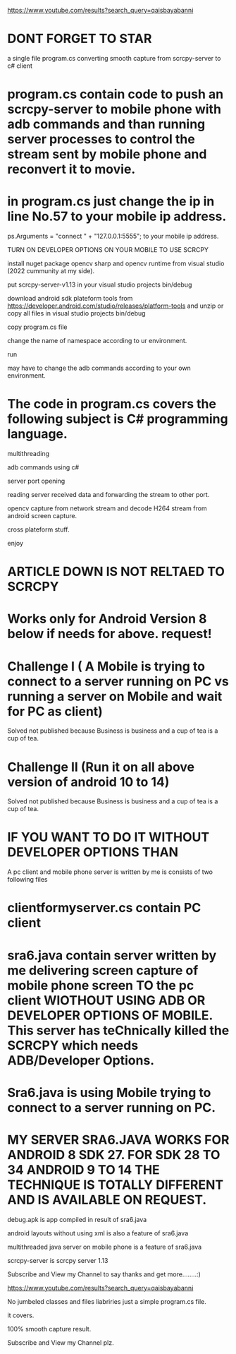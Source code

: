 


https://www.youtube.com/results?search_query=qaisbayabanni

# DONT FORGET TO STAR

a single file program.cs converting smooth capture from scrcpy-server to c# client

# program.cs contain code to push an scrcpy-server to mobile phone with adb commands and than running server processes to control the stream sent by mobile phone and reconvert it to movie.

# in program.cs just change the ip in line No.57  to your mobile ip address. 


ps.Arguments = "connect " + "127.0.0.1:5555"; to your mobile ip address.

TURN ON DEVELOPER OPTIONS ON YOUR MOBILE TO USE SCRCPY

install nuget package opencv sharp and opencv runtime from visual studio (2022 cummunity at my side).

put scrcpy-server-v1.13 in your visual studio projects bin/debug

download android sdk plateform tools from https://developer.android.com/studio/releases/platform-tools and unzip or copy all files in visual studio projects bin/debug

copy program.cs file

change the name of namespace according to ur environment.

run

may have to change the adb commands according to your own environment.


# The code in program.cs covers the following subject is C# programming language.

multithreading


adb commands using c#

server port opening

reading server received data and forwarding the stream to other port.



opencv capture from network stream and decode H264 stream from android screen capture.

cross plateform stuff.

enjoy




# ARTICLE DOWN IS NOT RELTAED TO SCRCPY

# Works only for Android Version 8 below if needs for above. request!

# Challenge I ( A Mobile is trying to connect to a server running on PC vs  running a server on Mobile and wait for PC as client)
Solved not published because Business is business and a cup of tea is a cup of tea.
# Challenge II (Run it on all above version of android 10 to 14)
Solved not published because Business is business and a cup of tea is a cup of tea.


# IF YOU WANT TO DO IT WITHOUT DEVELOPER OPTIONS THAN

A pc client and mobile phone server is written by me is consists of two following files

# clientformyserver.cs contain PC client

# sra6.java contain server written by me delivering screen capture of mobile phone screen TO the pc client WIOTHOUT USING ADB OR DEVELOPER OPTIONS OF MOBILE. This server has teChnically killed the SCRCPY which needs ADB/Developer Options.


# Sra6.java is using Mobile trying to connect to a server running on PC.

# MY SERVER SRA6.JAVA WORKS FOR ANDROID 8 SDK 27. FOR SDK 28 TO 34 ANDROID 9 TO 14 THE TECHNIQUE IS TOTALLY DIFFERENT AND IS AVAILABLE ON REQUEST.


debug.apk is app compiled in result of sra6.java

android layouts without using xml is also a feature of sra6.java

multithreaded java server on mobile phone is a feature of sra6.java

scrcpy-server is scrcpy server 1.13


Subscribe and View my Channel to say thanks and get more........:)

https://www.youtube.com/results?search_query=qaisbayabanni

No jumbeled classes and files liabriries just a simple program.cs file.

it covers.


100% smooth capture result.

Subscribe and View my Channel plz.



